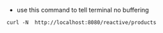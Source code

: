 - use this command to tell terminal no buffering
```
curl -N  http://localhost:8080/reactive/products
```